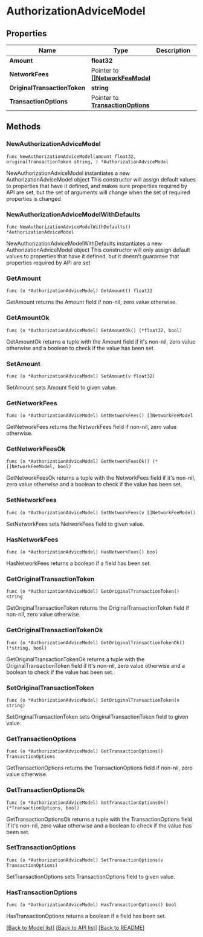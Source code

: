 # AuthorizationAdviceModel

## Properties

Name | Type | Description | Notes
------------ | ------------- | ------------- | -------------
**Amount** | **float32** |  | 
**NetworkFees** | Pointer to [**[]NetworkFeeModel**](NetworkFeeModel.md) |  | [optional] 
**OriginalTransactionToken** | **string** |  | 
**TransactionOptions** | Pointer to [**TransactionOptions**](TransactionOptions.md) |  | [optional] 

## Methods

### NewAuthorizationAdviceModel

`func NewAuthorizationAdviceModel(amount float32, originalTransactionToken string, ) *AuthorizationAdviceModel`

NewAuthorizationAdviceModel instantiates a new AuthorizationAdviceModel object
This constructor will assign default values to properties that have it defined,
and makes sure properties required by API are set, but the set of arguments
will change when the set of required properties is changed

### NewAuthorizationAdviceModelWithDefaults

`func NewAuthorizationAdviceModelWithDefaults() *AuthorizationAdviceModel`

NewAuthorizationAdviceModelWithDefaults instantiates a new AuthorizationAdviceModel object
This constructor will only assign default values to properties that have it defined,
but it doesn't guarantee that properties required by API are set

### GetAmount

`func (o *AuthorizationAdviceModel) GetAmount() float32`

GetAmount returns the Amount field if non-nil, zero value otherwise.

### GetAmountOk

`func (o *AuthorizationAdviceModel) GetAmountOk() (*float32, bool)`

GetAmountOk returns a tuple with the Amount field if it's non-nil, zero value otherwise
and a boolean to check if the value has been set.

### SetAmount

`func (o *AuthorizationAdviceModel) SetAmount(v float32)`

SetAmount sets Amount field to given value.


### GetNetworkFees

`func (o *AuthorizationAdviceModel) GetNetworkFees() []NetworkFeeModel`

GetNetworkFees returns the NetworkFees field if non-nil, zero value otherwise.

### GetNetworkFeesOk

`func (o *AuthorizationAdviceModel) GetNetworkFeesOk() (*[]NetworkFeeModel, bool)`

GetNetworkFeesOk returns a tuple with the NetworkFees field if it's non-nil, zero value otherwise
and a boolean to check if the value has been set.

### SetNetworkFees

`func (o *AuthorizationAdviceModel) SetNetworkFees(v []NetworkFeeModel)`

SetNetworkFees sets NetworkFees field to given value.

### HasNetworkFees

`func (o *AuthorizationAdviceModel) HasNetworkFees() bool`

HasNetworkFees returns a boolean if a field has been set.

### GetOriginalTransactionToken

`func (o *AuthorizationAdviceModel) GetOriginalTransactionToken() string`

GetOriginalTransactionToken returns the OriginalTransactionToken field if non-nil, zero value otherwise.

### GetOriginalTransactionTokenOk

`func (o *AuthorizationAdviceModel) GetOriginalTransactionTokenOk() (*string, bool)`

GetOriginalTransactionTokenOk returns a tuple with the OriginalTransactionToken field if it's non-nil, zero value otherwise
and a boolean to check if the value has been set.

### SetOriginalTransactionToken

`func (o *AuthorizationAdviceModel) SetOriginalTransactionToken(v string)`

SetOriginalTransactionToken sets OriginalTransactionToken field to given value.


### GetTransactionOptions

`func (o *AuthorizationAdviceModel) GetTransactionOptions() TransactionOptions`

GetTransactionOptions returns the TransactionOptions field if non-nil, zero value otherwise.

### GetTransactionOptionsOk

`func (o *AuthorizationAdviceModel) GetTransactionOptionsOk() (*TransactionOptions, bool)`

GetTransactionOptionsOk returns a tuple with the TransactionOptions field if it's non-nil, zero value otherwise
and a boolean to check if the value has been set.

### SetTransactionOptions

`func (o *AuthorizationAdviceModel) SetTransactionOptions(v TransactionOptions)`

SetTransactionOptions sets TransactionOptions field to given value.

### HasTransactionOptions

`func (o *AuthorizationAdviceModel) HasTransactionOptions() bool`

HasTransactionOptions returns a boolean if a field has been set.


[[Back to Model list]](../README.md#documentation-for-models) [[Back to API list]](../README.md#documentation-for-api-endpoints) [[Back to README]](../README.md)



